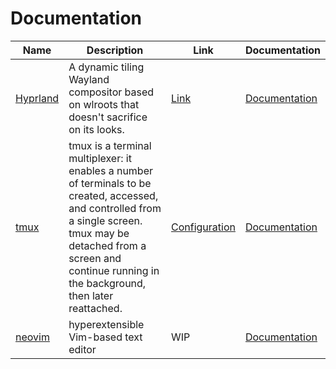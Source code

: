 # Documentation

Name | Description | Link | Documentation
-|-|-|-
[Hyprland](https://github.com/hyprwm/Hyprland) | A dynamic tiling Wayland compositor based on wlroots that doesn't sacrifice on its looks. | [Link](../../modules/desktop/wayland/hyprland) | [Documentation](./files/hyprland.md)
[tmux](https://github.com/tmux/tmux) | tmux is a terminal multiplexer: it enables a number of terminals to be created, accessed, and controlled from a single screen. tmux may be detached from a screen and continue running in the background, then later reattached. | [Configuration](../modules/development/tmux.nix) | [Documentation](./files/tmux.md)
[neovim](https://github.com/neovim/neovim) | hyperextensible Vim-based text editor | WIP | [Documentation](./files/nvim.md)
